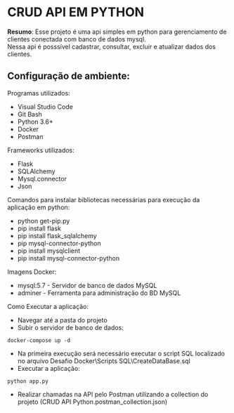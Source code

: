 # CRUD API EM PYTHON


**Resumo**:
Esse projeto é uma api simples em python para gerenciamento de clientes conectada com banco de dados mysql. 
<br/>Nessa api é posssível cadastrar, consultar, excluir e atualizar dados dos clientes.

## Configuração de ambiente:

Programas utilizados:
* Visual Studio Code
* Git Bash
* Python 3.6+
* Docker
* Postman

Frameworks utilizados:
* Flask
* SQLAlchemy 
* Mysql.connector
* Json

Comandos para instalar bibliotecas necessárias para execução da aplicação em python:
* python get-pip.py
* pip install flask
* pip install flask_sqlalchemy
* pip mysql-connector-python
* pip install mysqlclient
* pip install mysql-connector-python

Imagens Docker:
* mysql:5.7 - Servidor de banco de dados MySQL
* adminer - Ferramenta para administração do BD MySQL

Como Executar a aplicação:
* Navegar até a pasta do projeto
* Subir o servidor de banco de dados: 
```console
docker-compose up -d
```
* Na primeira execução será necessário executar o script SQL localizado no arquivo Desafio Docker\Scripts SQL\CreateDataBase.sql
* Executar a aplicação:
```console
python app.py
```
* Realizar chamadas na API pelo Postman utilizando a collection do projeto (CRUD API Python.postman_collection.json)